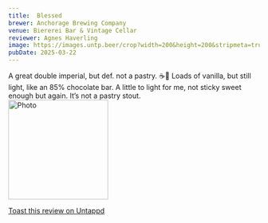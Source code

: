 ```yaml
---
title:  Blessed
brewer: Anchorage Brewing Company
venue: Biererei Bar & Vintage Cellar
reviewer: Agnes Haverling
image: https://images.untp.beer/crop?width=200&height=200&stripmeta=true&url=https://untappd.s3.amazonaws.com/photos/2025_03_22/d710f3ad59dacd9d38c98abfdc4263c3_c_1465171988_raw.jpg
pubDate: 2025-03-22
---
```


A great double imperial, but def. not a pastry. ☕️🍫
Loads of vanilla, but still light, like an 85% chocolate bar. A little to light for me, not sticky sweet enough but again. It’s not a pastry stout.
						  <br />
						  <img height="200" width="200" src="https://images.untp.beer/crop?width=200&height=200&stripmeta=true&url=https://untappd.s3.amazonaws.com/photos/2025_03_22/d710f3ad59dacd9d38c98abfdc4263c3_c_1465171988_raw.jpg" alt="Photo">
						
[Toast this review on Untappd](https://untappd.com/user/&#45;Spacebacon&#45;/checkin/1465171988)
